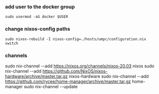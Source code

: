 ### add user to the docker group
    sudo usermod -aG docker $USER

### change nixos-config paths
```
sudo nixos-rebuild -I nixos-config=./hosts/umpc/configuration.nix switch
```

### channels
sudo nix-channel --add https://nixos.org/channels/nixos-20.03 nixos
sudo nix-channel --add https://github.com/NixOS/nixos-hardware/archive/master.tar.gz nixos-hardware
sudo nix-channel --add https://github.com/rycee/home-manager/archive/master.tar.gz home-manager
sudo nix-channel --update